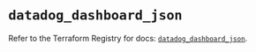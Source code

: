 # `datadog_dashboard_json`

Refer to the Terraform Registry for docs: [`datadog_dashboard_json`](https://registry.terraform.io/providers/datadog/datadog/3.60.0/docs/resources/dashboard_json).
